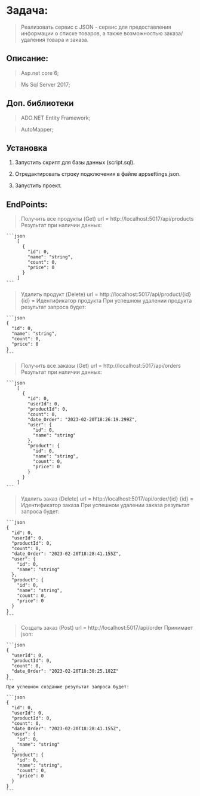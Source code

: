 # Задача: 

> Реализовать сервис с JSON - сервис для предоставления информации о списке товаров, а также возможностью заказа/удаления товара и заказа.

## Описание:

> Asp.net core 6;


> Ms Sql Server 2017;


## Доп. библиотеки

> ADO.NET Entity Framework;


> AutoMapper;


## Установка

1. Запустить скрипт для базы данных (script.sql).

2. Отредактировать строку подключения в файле appsettings.json.

3. Запустить проект.

## EndPoints:
> Получить все продукты (Get) 
	url = http://localhost:5017/api/products
	Результат при наличии данных: 
	
	```json
		[
		  {
		    "id": 0,
		    "name": "string",
		    "count": 0,
		    "price": 0
		  }
		]
	```
	
> Удалить продукт (Delete)
    url = http://localhost:5017/api/product/{id}
    {id} = Идентификатор продукта
    При успешном удалении продукта результат запроса будет:
    
    ```json
    {
      "id": 0,
      "name": "string",
      "count": 0,
      "price": 0
    }
    ```
 
> Получить все заказы (Get)
    url = http://localhost:5017/api/orders
    Результат при наличии данных:
    
    ```json
        [
          {
            "id": 0,
            "userId": 0,
            "productId": 0,
            "count": 0,
            "date_Order": "2023-02-20T18:26:19.299Z",
            "user": {
              "id": 0,
              "name": "string"
            },
            "product": {
              "id": 0,
              "name": "string",
              "count": 0,
              "price": 0
            }
          }
        ]
    ```
   
> Удалить заказ (Delete)
    url = http://localhost:5017/api/order/{id}
    {id} = Идентификатор заказа
    При успешном удалении заказа результат запроса будет:
    
    ```json
    {
      "id": 0,
      "userId": 0,
      "productId": 0,
      "count": 0,
      "date_Order": "2023-02-20T18:28:41.155Z",
      "user": {
        "id": 0,
        "name": "string"
      },
      "product": {
        "id": 0,
        "name": "string",
        "count": 0,
        "price": 0
      }
    }
    ```
 
> Создать заказ (Post)
    url = http://localhost:5017/api/order
    Принимает json:
    
    ```json
    {
      "userId": 0,
      "productId": 0,
      "count": 0,
      "date_Order": "2023-02-20T18:30:25.182Z"
    }
    ```
    При успешном создание результат запроса будет:
    
    ```json
    {
      "id": 0,
      "userId": 0,
      "productId": 0,
      "count": 0,
      "date_Order": "2023-02-20T18:28:41.155Z",
      "user": {
        "id": 0,
        "name": "string"
      },
      "product": {
        "id": 0,
        "name": "string",
        "count": 0,
        "price": 0
      }
    }
    ```

